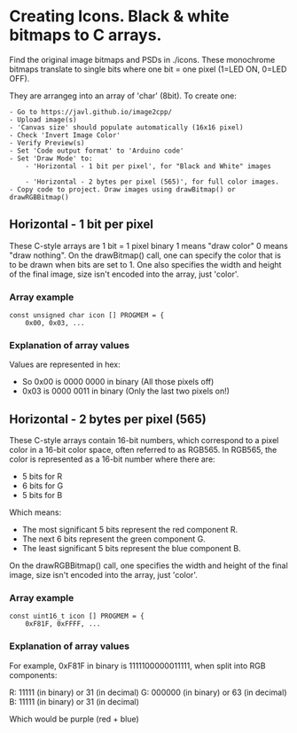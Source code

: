 # Creating Icons. Black & white bitmaps to C arrays.
Find the original image bitmaps and PSDs in ./icons. These monochrome bitmaps translate to single bits where one bit = one pixel (1=LED ON, 0=LED OFF).

They are arrangeg into an array of 'char' (8bit). To create one:

    - Go to https://javl.github.io/image2cpp/
    - Upload image(s)
    - 'Canvas size' should populate automatically (16x16 pixel)
    - Check 'Invert Image Color'
    - Verify Preview(s)
    - Set 'Code output format' to 'Arduino code'
    - Set 'Draw Mode' to:
        - 'Horizontal - 1 bit per pixel', for "Black and White" images
            
        - 'Horizontal - 2 bytes per pixel (565)', for full color images.
    - Copy code to project. Draw images using drawBitmap() or drawRGBBitmap()

## Horizontal - 1 bit per pixel

These C-style arrays are 1 bit = 1 pixel binary 1 means "draw color" 0 means "draw nothing".
On the drawBitmap() call, one can specify the color that is to be drawn when bits are set to 1. One also specifies the width and height of the final image, size isn't encoded into the array, just 'color'.

### Array example

```
const unsigned char icon [] PROGMEM = {
	0x00, 0x03, ...

```

### Explanation of array values 

Values are represented in hex: 

 - So 0x00 is 0000 0000 in binary (All those pixels off)
 - 0x03 is 0000 0011 in binary (Only the last two pixels on!)


## Horizontal - 2 bytes per pixel (565)

These C-style arrays contain 16-bit numbers, which correspond to a pixel color in a 16-bit color space, often referred to as RGB565. In RGB565, the color is represented as a 16-bit number where there are:
- 5 bits for R
- 6 bits for G
- 5 bits for B

Which means:

- The most significant 5 bits represent the red component R.
- The next 6 bits represent the green component G.
- The least significant 5 bits represent the blue component B.

On the drawRGBBitmap() call, one specifies the width and height of the final image, size isn't encoded into the array, just 'color'.

### Array example

```
const uint16_t icon [] PROGMEM = {
	0xF81F, 0xFFFF, ...
```

### Explanation of array values 

For example, 0xF81F in binary is 1111100000011111, when split into RGB components:

R: 11111 (in binary) or 31 (in decimal)
G: 000000 (in binary) or 63 (in decimal)
B: 11111 (in binary) or 31 (in decimal)

Which would be purple (red + blue)